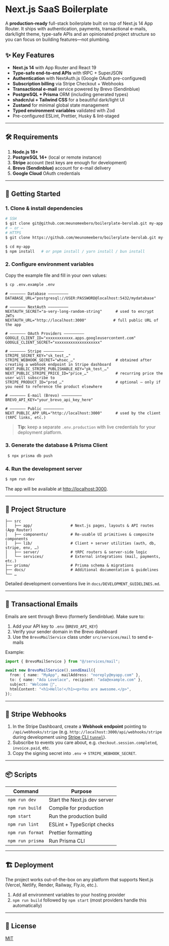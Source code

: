 # Next.js SaaS Boilerplate

A **production-ready** full-stack boilerplate built on top of Next.js 14 App Router. It ships with authentication, payments, transactional e-mails, dark/light theme, type-safe APIs and an opinionated project structure so you can focus on building features—not plumbing.

## ✨ Key Features

- **Next.js 14** with App Router and React 19
- **Type-safe end-to-end APIs** with tRPC + SuperJSON
- **Authentication** with NextAuth.js (Google OAuth pre-configured)
- **Subscription billing** via Stripe Checkout + Webhooks
- **Transactional e-mail** service powered by Brevo (Sendinblue)
- **PostgreSQL + Prisma** ORM (including generated types)
- **shadcn/ui + Tailwind CSS** for a beautiful dark/light UI
- **Zustand** for minimal global state management
- **Typed environment variables** validated with Zod
- Pre-configured ESLint, Prettier, Husky & lint-staged

---

## 🛠 Requirements

1. **Node.js 18+**
2. **PostgreSQL 14+** (local or remote instance)
3. **Stripe** account (test keys are enough for development)
4. **Brevo (Sendinblue)** account for e-mail delivery
5. **Google Cloud** OAuth credentials

---

## 🚀 Getting Started

### 1. Clone & install dependencies

```bash
# SSH
$ git clone git@github.com:meunomeebero/boilerplate-berolab.git my-app
# — or —
# HTTPS
$ git clone https://github.com/meunomeebero/boilerplate-berolab.git my-app

$ cd my-app
$ npm install   # or pnpm install / yarn install / bun install
```

### 2. Configure environment variables

Copy the example file and fill in your own values:

```bash
$ cp .env.example .env
```

```env
# ——————— Database —————————
DATABASE_URL="postgresql://USER:PASSWORD@localhost:5432/mydatabase"

# ——————— NextAuth —————————
NEXTAUTH_SECRET="a-very-long-random-string"      # used to encrypt JWTs
NEXTAUTH_URL="http://localhost:3000"            # full public URL of the app

# ——————— OAuth Providers —————————
GOOGLE_CLIENT_ID="xxxxxxxxxxxx.apps.googleusercontent.com"
GOOGLE_CLIENT_SECRET="xxxxxxxxxxxxxxxxxxxx"

# ——————— Stripe —————————
STRIPE_SECRET_KEY="sk_test_…"
STRIPE_WEBHOOK_SECRET="whsec_…"                  # obtained after creating a webhook endpoint in Stripe dashboard
NEXT_PUBLIC_STRIPE_PUBLISHABLE_KEY="pk_test_…"
NEXT_PUBLIC_STRIPE_PRICE_ID="price_…"            # recurring price the user will subscribe to
STRIPE_PRODUCT_ID="prod_…"                       # optional – only if you need to reference the product elsewhere

# ——————— E-mail (Brevo) —————————
BREVO_API_KEY="your_brevo_api_key_here"

# ——————— Public —————————
NEXT_PUBLIC_APP_URL="http://localhost:3000"      # used by the client (tRPC links, etc.)
```

> **Tip:** keep a separate `.env.production` with live credentials for your deployment platform.

### 3. Generate the database & Prisma Client

```bash
 $ npx prisma db push
```

### 4. Run the development server

```bash
$ npm run dev
```

The app will be available at <http://localhost:3000>.

---

## 🧬 Project Structure

```
├── src
│   ├── app/                 # Next.js pages, layouts & API routes (App Router)
│   ├── components/          # Re-usable UI primitives & composite components
│   ├── lib/                 # Client + server utilities (auth, db, stripe, env, …)
│   ├── server/              # tRPC routers & server-side logic
│   └── services/            # External integrations (mail, payments, etc.)
├── prisma/                  # Prisma schema & migrations
├── docs/                    # Additional documentation & guidelines
└── …
```

Detailed development conventions live in `docs/DEVELOPMENT_GUIDELINES.md`.

---

## 📨 Transactional Emails

Emails are sent through Brevo (formerly Sendinblue). Make sure to:

1. Add your API key to `.env` (`BREVO_API_KEY`)
2. Verify your sender domain in the Brevo dashboard
3. Use the `BrevoMailService` class under `src/services/mail` to send e-mails

Example:

```ts
import { BrevoMailService } from "@/services/mail";

await new BrevoMailService().sendEmail({
  from: { name: "MyApp", mailAddress: "noreply@myapp.com" },
  to: { name: "Ada Lovelace", recipient: "ada@example.com" },
  subject: "Welcome 👋",
  htmlContent: "<h1>Hello!</h1><p>You are awesome.</p>",
});
```

---

## 💸 Stripe Webhooks

1. In the Stripe Dashboard, create a **Webhook endpoint** pointing to `/api/webhooks/stripe` (e.g. `http://localhost:3000/api/webhooks/stripe` during development using [Stripe CLI `tunnel`](https://stripe.com/docs/stripe-cli)).
2. Subscribe to events you care about, e.g. `checkout.session.completed`, `invoice.paid`, etc.
3. Copy the signing secret into `.env` → `STRIPE_WEBHOOK_SECRET`.

---

## 📦 Scripts

| Command | Purpose |
|---------|---------|
| `npm run dev` | Start the Next.js dev server |
| `npm run build` | Compile for production |
| `npm start` | Run the production build |
| `npm run lint` | ESLint + TypeScript checks |
| `npm run format` | Prettier formatting |
| `npm run prisma` | Run Prisma CLI |

---

## 🏗 Deployment

The project works out-of-the-box on any platform that supports Next.js (Vercel, Netlify, Render, Railway, Fly.io, etc.).

1. Add all environment variables to your hosting provider
2. ​`npm run build` followed by `npm start` (most providers handle this automatically)

---

## 📝 License

[MIT](LICENSE)
